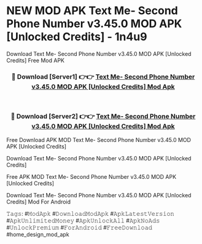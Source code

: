 # NEW MOD APK Text Me- Second Phone Number v3.45.0 MOD APK [Unlocked Credits] - 1n4u9
Download Text Me- Second Phone Number v3.45.0 MOD APK [Unlocked Credits] Free Mod APK

<div align="center">
<h3>🔴 Download [Server1] 👉👉 <a href="https://apk-comot.site?title=Text_Me-_Second_Phone_Number_v3.45.0_MOD_APK_[Unlocked_Credits]">Text Me- Second Phone Number v3.45.0 MOD APK [Unlocked Credits] Mod Apk</a></h3><br>

<h3>🔴 Download [Server2] 👉👉 <a href="https://apk-comot.site?title=Text_Me-_Second_Phone_Number_v3.45.0_MOD_APK_[Unlocked_Credits]">Text Me- Second Phone Number v3.45.0 MOD APK [Unlocked Credits] Mod Apk</a></h3>
</div>


Free Download APK MOD Text Me- Second Phone Number v3.45.0 MOD APK [Unlocked Credits]

Download Text Me- Second Phone Number v3.45.0 MOD APK [Unlocked Credits] 

Free APK MOD Text Me- Second Phone Number v3.45.0 MOD APK [Unlocked Credits] 

Download Text Me- Second Phone Number v3.45.0 MOD APK [Unlocked Credits] Mod For Android

𝚃𝚊𝚐𝚜: #𝙼𝚘𝚍𝙰𝚙𝚔 #𝙳𝚘𝚠𝚗𝚕𝚘𝚊𝚍𝙼𝚘𝚍𝙰𝚙𝚔 #𝙰𝚙𝚔𝙻𝚊𝚝𝚎𝚜𝚝𝚅𝚎𝚛𝚜𝚒𝚘𝚗 #𝙰𝚙𝚔𝚄𝚗𝚕𝚒𝚖𝚒𝚝𝚎𝚍𝙼𝚘𝚗𝚎𝚢 #𝙰𝚙𝚔𝚄𝚗𝚕𝚘𝚌𝚔𝙰𝚕𝚕 #𝙰𝚙𝚔𝙽𝚘𝙰𝚍𝚜 #𝚄𝚗𝚕𝚘𝚌𝚔𝙿𝚛𝚎𝚖𝚒𝚞𝚖 #𝙵𝚘𝚛𝙰𝚗𝚍𝚛𝚘𝚒𝚍 #𝙵𝚛𝚎𝚎𝙳𝚘𝚠𝚗𝚕𝚘𝚊𝚍 #home_design_mod_apk
